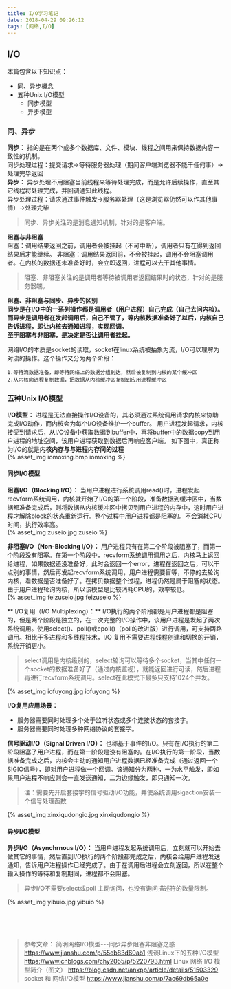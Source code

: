 ```yaml
---
title: I/O学习笔记
date: 2018-04-29 09:26:12
tags: [网络,I/O]
---
```

## I/O
本篇包含以下知识点：
* 同、异步概念
* 五种Unix I/O模型
  * 同步模型
  * 异步模型

<!-- more -->

### 同、异步
**同步：** 指的是在两个或多个数据库、文件、模块、线程之间用来保持数据内容一致性的机制。<br>
同步处理过程：提交请求->等待服务器处理（期间客户端浏览器不能干任何事）->处理完毕返回<br>
**异步：** 异步处理不用阻塞当前线程来等待处理完成，而是允许后续操作，直至其它线程将处理完成，并回调通知此线程。<br>
异步处理过程：请求通过事件触发->服务器处理（这是浏览器仍然可以作其他事情）->处理完毕
> 同步、异步关注的是消息通知机制，针对的是客户端。

**阻塞与非阻塞**<br>
阻塞：调用结果返回之前，调用者会被挂起（不可中断），调用者只有在得到返回结果后才能继续。
非阻塞：调用结果返回前，不会被挂起，调用不会阻塞调用者。在内核的数据还未准备好时，会立即返回，进程可以去干其他事情。
> 阻塞、非阻塞关注的是调用者等待被调用者返回结果时的状态，针对的是服务器端。

**阻塞、非阻塞与同步、异步的区别**<br>
**同步是在I/O中的一系列操作都是调用者（用户进程）自己完成（自己去问内核）。而异步是调用者在发起调用后，自己不管了，等内核数据准备好了以后，内核自己告诉进程，即让内核去通知进程，实现回调。** <br>
**至于阻塞与非阻塞，是决定是否让调用者挂起。**

网络I/O的本质是socket的读取，socket在linux系统被抽象为流，I/O可以理解为对流的操作。这个操作又分为两个阶段：

    1.等待流数据准备，即等待网络上的数据分组到达，然后被复制到内核的某个缓冲区
    2.从内核向进程复制数据，把数据从内核缓冲区复制到应用进程缓冲区


### 五种Unix I/O模型
**I/O模型：**
进程是无法直接操作I/O设备的，其必须通过系统调用请求内核来协助完成I/O动作，而内核会为每个I/O设备维护一个buffer。 用户进程发起请求，内核接受到请求后，从I/O设备中获取数据到buffer中，再将buffer中的数据copy到用户进程的地址空间，该用户进程获取到数据后再响应客户端。
如下图中，真正称为I/O的就是**内核内存与与进程内存间的过程**<br>
{% asset_img iomoxing.bmp iomoxing %}

#### 同步I/O模型
**阻塞I/O（Blocking I/O）：** 当用户进程进行系统调用read()时，进程发起recvform系统调用，内核就开始了I/O的第一个阶段，准备数据到缓冲区中，当数据都准备完成后，则将数据从内核缓冲区中拷贝到用户进程的内存中，这时用户进程才解除block的状态重新运行。整个过程中用户进程都是阻塞的。不会消耗CPU时间，执行效率高。<br>
{% asset_img zuseio.jpg zuseio %}

**非阻塞I/O（Non-Blocking I/O）：** 用户进程只有在第二个阶段被阻塞了，而第一个阶段没有阻塞。在第一个阶段中，recvform系统调用调用之后，内核马上返回给进程，如果数据还没准备好，此时会返回一个error，进程在返回之后，可以干点别的事情，然后再发起recvform系统调用，用户进程需要盲等，不停的去轮询内核，看数据是否准备好了。在拷贝数据整个过程，进程仍然是属于阻塞的状态。由于用户进程轮询内核，所以该模型是比较消耗CPU的，效率较低。<br>
{% asset_img feizuseio.jpg feizuseio %}

** I/O复用（I/O Multiplexing）：** I/O执行的两个阶段都是用户进程都是阻塞的，但是两个阶段是独立的，在一次完整的I/O操作中，该用户进程是发起了两次系统调用。使用select()、poll()或epoll()（poll的改进版）进行调用，可支持两路调用。相比于多进程和多线程技术，I/O 复用不需要进程线程创建和切换的开销，系统开销更小。
> select调用是内核级别的，select轮询可以等待多个socket，当其中任何一个socket的数据准备好了（通过内核监视），就能返回进行可读，然后进程再进行recvform系统调用。select在此模式下最多只支持1024个并发。

{% asset_img iofuyong.jpg iofuyong %}

**I/O复用应用场景：** <br>
* 服务器需要同时处理多个处于监听状态或多个连接状态的套接字。
* 服务器需要同时处理多种网络协议的套接字。

**信号驱动I/O（Signal Driven I/O）：** 也称基于事件的I/O。只有在I/O执行的第二阶段阻塞了用户进程，而在第一阶段是没有阻塞的。在I/O执行的第一阶段，当数据准备完成之后，内核会主动的通知用户进程数据已经准备完成（通过返回一个SIGIO信号），即对用户进程做一个回调。该通知分为两种，一为水平触发，即如果用户进程不响应则会一直发送通知，二为边缘触发，即只通知一次。
> 注：需要先开启套接字的信号驱动I/O功能，并使系统调用sigaction安装一个信号处理函数

{% asset_img xinxiqudongio.jpg xinxiqudongio %}

#### 异步I/O模型
**异步I/O（Asynchrnous I/O）：** 当用户进程发起系统调用后，立刻就可以开始去做其它的事情，然后直到I/O执行的两个阶段都完成之后，内核会给用户进程发送通知，告诉用户进程操作已经完成了。由于在调用后进程会立刻返回，所以在整个输入操作的等待和复制期间，进程都不会阻塞。
> 异步I/O不需要select或poll 主动询问，也没有询问描述符的数量限制。

{% asset_img yibuio.jpg yibuio %}

<br><br><br>

> 参考文章：
简明网络I/O模型---同步异步阻塞非阻塞之惑 https://www.jianshu.com/p/55eb83d60ab1
浅谈Linux下的五种I/O模型 https://www.cnblogs.com/chy2055/p/5220793.html
Linux 网络 I/O 模型简介（图文） https://blog.csdn.net/anxpp/article/details/51503329
socket 和 网络I/O模型 https://www.jianshu.com/p/7ac69db65a0e